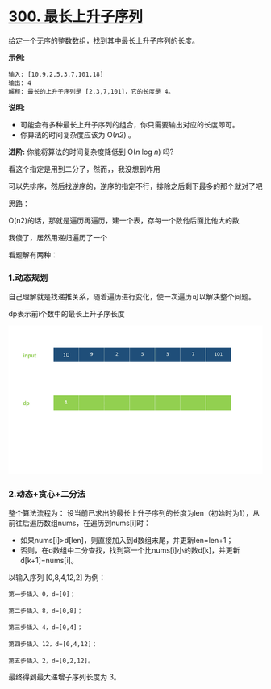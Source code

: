 # [300. 最长上升子序列](https://leetcode-cn.com/problems/longest-increasing-subsequence/)

给定一个无序的整数数组，找到其中最长上升子序列的长度。

**示例:**

```
输入: [10,9,2,5,3,7,101,18]
输出: 4 
解释: 最长的上升子序列是 [2,3,7,101]，它的长度是 4。
```

**说明:**

- 可能会有多种最长上升子序列的组合，你只需要输出对应的长度即可。
- 你算法的时间复杂度应该为 O(*n2*) 。

**进阶:** 你能将算法的时间复杂度降低到 O(*n* log *n*) 吗?



看这个指定是用到二分了，然而，，我没想到咋用

可以先排序，然后找逆序的，逆序的指定不行，排除之后剩下最多的那个就对了吧



思路：

O(n2)的话，那就是遍历再遍历，建一个表，存每一个数他后面比他大的数

我傻了，居然用递归遍历了一个

看题解有两种：

### 1.**动态规划**

自己理解就是找递推关系，随着遍历进行变化，使一次遍历可以解决整个问题。

dp表示前i个数中的最长上升子序长度

![动态规划300](assets/动态规划300.gif)

### 2.**动态+贪心+二分法**

整个算法流程为：
设当前已求出的最长上升子序列的长度为len（初始时为1），从前往后遍历数组nums，在遍历到nums[i]时：

- ​	如果nums[i]>d[len]，则直接加入到d数组末尾，并更新len=len+1；
- ​	否则，在d数组中二分查找，找到第一个比nums[i]小的数d[k]，并更新d[k+1]=nums[i]。

以输入序列 [0,8,4,12,2] 为例：

    第一步插入 0，d=[0]；
    
    第二步插入 8，d=[0,8]；
    
    第三步插入 4，d=[0,4]；
    
    第四步插入 12，d=[0,4,12]；
    
    第五步插入 2，d=[0,2,12]。

最终得到最大递增子序列长度为 3。


